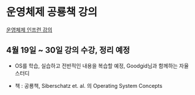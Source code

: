 # 운영체제 공룡책 강의

[운영체제 인프런 강의](https://www.inflearn.com/course/%EC%9A%B4%EC%98%81%EC%B2%B4%EC%A0%9C-%EA%B3%B5%EB%A3%A1%EC%B1%85-%EC%A0%84%EA%B3%B5%EA%B0%95%EC%9D%98#)

## 4월 19일 ~ 30일 강의 수강, 정리 예정

- OS를 학습, 실습하고 전반적인 내용을 복습할 예정, Goodgid님과 함께하는 자율 스터디

- 책 : 공룡책, Siberschatz et. al. 의 Operating System Concepts